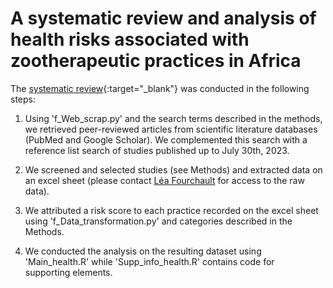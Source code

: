 # A systematic review and analysis of health risks associated with zootherapeutic practices in Africa

The [systematic review](https://www.medrxiv.org/content/10.1101/2024.02.14.24302750v1){:target="_blank"} was conducted in the following steps:

1. Using 'f_Web_scrap.py' and the search terms described in the methods, we retrieved peer-reviewed articles from scientific literature databases (PubMed and Google Scholar). We complemented this search with a reference list search of studies published up to July 30th, 2023.

2. We screened and selected studies (see Methods) and extracted data on an excel sheet (please contact [Léa Fourchault](mailto:lfourchault@naturalsciences.be) for access to the raw data).

3. We attributed a risk score to each practice recorded on the excel sheet using 'f_Data_transformation.py' and categories described in the Methods.

4. We conducted the analysis on the resulting dataset using 'Main_health.R' while 'Supp_info_health.R' contains code for supporting elements.
